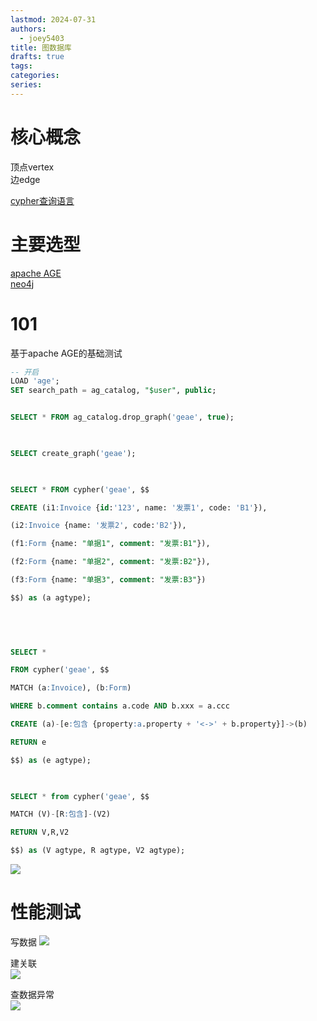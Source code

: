```yaml
---
lastmod: 2024-07-31
authors:
  - joey5403
title: 图数据库
drafts: true
tags: 
categories: 
series:
---
```


# 核心概念
顶点vertex  
边edge

[cypher查询语言](https://neo4j.com/docs/cypher-manual/current/introduction/)  

# 主要选型
[apache AGE](https://age.apache.org/)  
[neo4j](https://neo4j.com/)  


# 101
基于apache AGE的基础测试

```sql
-- 开启
LOAD 'age';
SET search_path = ag_catalog, "$user", public;


SELECT * FROM ag_catalog.drop_graph('geae', true);

  

SELECT create_graph('geae');

  

SELECT * FROM cypher('geae', $$

CREATE (i1:Invoice {id:'123', name: '发票1', code: 'B1'}),

(i2:Invoice {name: '发票2', code:'B2'}),

(f1:Form {name: "单据1", comment: "发票:B1"}),

(f2:Form {name: "单据2", comment: "发票:B2"}),

(f3:Form {name: "单据3", comment: "发票:B3"})

$$) as (a agtype);

  

  

SELECT *

FROM cypher('geae', $$

MATCH (a:Invoice), (b:Form)

WHERE b.comment contains a.code AND b.xxx = a.ccc

CREATE (a)-[e:包含 {property:a.property + '<->' + b.property}]->(b)

RETURN e

$$) as (e agtype);

  

SELECT * from cypher('geae', $$

MATCH (V)-[R:包含]-(V2)

RETURN V,R,V2

$$) as (V agtype, R agtype, V2 agtype);
```


![](https://img.joeyzheng.tech/ob-1726664063201.png)


# 性能测试
写数据  ![](https://img.joeyzheng.tech/ob-1726664044458.png)

建关联  
![](https://img.joeyzheng.tech/ob-1726664027599.png)


查数据异常  
![](https://img.joeyzheng.tech/ob-1726664002516.png)

